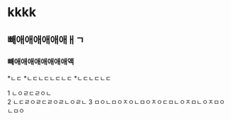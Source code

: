 # kkkk
## 빼애애애애애애ㅐㄱ
### 빼애애애애애애애애액

*ㄴㄷ
*ㄴㄷㄴㄷㄴㄷㄴㄷ
*ㄴㄷㄴㄷㄴㄷ

1 ㄴㅇㄹㄷㄹㅇㄴ  
2 ㄴㄷㄹㅇㄹㄷㄹㅇㄹㄴㅇㄹㄴ
3 ㅁㅇㄴㅁㅇㅈㅇㄴㅁㅇㅈㅇㄷㅁㄴㅇㅈㅁㄴㅇㅈㅁㅇㄴㅁㅇ
